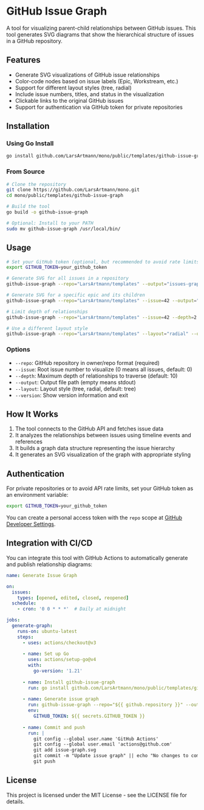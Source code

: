 # GitHub Issue Graph

A tool for visualizing parent-child relationships between GitHub issues. This tool generates SVG diagrams that show the hierarchical structure of issues in a GitHub repository.

## Features

- Generate SVG visualizations of GitHub issue relationships
- Color-code nodes based on issue labels (Epic, Workstream, etc.)
- Support for different layout styles (tree, radial)
- Include issue numbers, titles, and status in the visualization
- Clickable links to the original GitHub issues
- Support for authentication via GitHub token for private repositories

## Installation

### Using Go Install

```bash
go install github.com/LarsArtmann/mono/public/templates/github-issue-graph@latest
```

### From Source

```bash
# Clone the repository
git clone https://github.com/LarsArtmann/mono.git
cd mono/public/templates/github-issue-graph

# Build the tool
go build -o github-issue-graph

# Optional: Install to your PATH
sudo mv github-issue-graph /usr/local/bin/
```

## Usage

```bash
# Set your GitHub token (optional, but recommended to avoid rate limits)
export GITHUB_TOKEN=your_github_token

# Generate SVG for all issues in a repository
github-issue-graph --repo="LarsArtmann/templates" --output="issues-graph.svg"

# Generate SVG for a specific epic and its children
github-issue-graph --repo="LarsArtmann/templates" --issue=42 --output="epic-42.svg"

# Limit depth of relationships
github-issue-graph --repo="LarsArtmann/templates" --issue=42 --depth=2 --output="epic-42-depth2.svg"

# Use a different layout style
github-issue-graph --repo="LarsArtmann/templates" --layout="radial" --output="radial-layout.svg"
```

### Options

- `--repo`: GitHub repository in owner/repo format (required)
- `--issue`: Root issue number to visualize (0 means all issues, default: 0)
- `--depth`: Maximum depth of relationships to traverse (default: 10)
- `--output`: Output file path (empty means stdout)
- `--layout`: Layout style (tree, radial, default: tree)
- `--version`: Show version information and exit

## How It Works

1. The tool connects to the GitHub API and fetches issue data
2. It analyzes the relationships between issues using timeline events and references
3. It builds a graph data structure representing the issue hierarchy
4. It generates an SVG visualization of the graph with appropriate styling

## Authentication

For private repositories or to avoid API rate limits, set your GitHub token as an environment variable:

```bash
export GITHUB_TOKEN=your_github_token
```

You can create a personal access token with the `repo` scope at [GitHub Developer Settings](https://github.com/settings/tokens).

## Integration with CI/CD

You can integrate this tool with GitHub Actions to automatically generate and publish relationship diagrams:

```yaml
name: Generate Issue Graph

on:
  issues:
    types: [opened, edited, closed, reopened]
  schedule:
    - cron: '0 0 * * *'  # Daily at midnight

jobs:
  generate-graph:
    runs-on: ubuntu-latest
    steps:
      - uses: actions/checkout@v3
      
      - name: Set up Go
        uses: actions/setup-go@v4
        with:
          go-version: '1.21'
          
      - name: Install github-issue-graph
        run: go install github.com/LarsArtmann/mono/public/templates/github-issue-graph@latest
        
      - name: Generate issue graph
        run: github-issue-graph --repo="${{ github.repository }}" --output="issue-graph.svg"
        env:
          GITHUB_TOKEN: ${{ secrets.GITHUB_TOKEN }}
          
      - name: Commit and push
        run: |
          git config --global user.name 'GitHub Actions'
          git config --global user.email 'actions@github.com'
          git add issue-graph.svg
          git commit -m "Update issue graph" || echo "No changes to commit"
          git push
```

## License

This project is licensed under the MIT License - see the LICENSE file for details.
